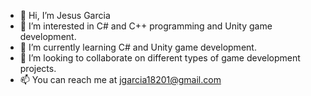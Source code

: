 - 👋 Hi, I’m Jesus Garcia
- 👀 I’m interested in C# and C++ programming and Unity game development. 
- 🌱 I’m currently learning C# and Unity game development.
- 💞️ I’m looking to collaborate on different types of game development projects. 
- 📫 You can reach me at jgarcia18201@gmail.com

<!---
Jgarcia18201/Jgarcia18201 is a ✨ special ✨ repository because its `README.md` (this file) appears on your GitHub profile.
You can click the Preview link to take a look at your changes.
--->
